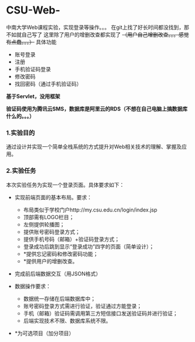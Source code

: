 # CSU-Web-
中南大学Web课程实验，实现登录等操作。。。
在git上找了好长时间都没找到，那不如就自己写了
这里除了用户的增删改查都实现了 ~~（用户自己增删改查。。。感觉有点蠢。。。）~~
具体功能
- 账号登录
- 注册
- 手机验证码登录
- 修改密码
- 找回密码（通过手机验证码）

**基于Servlet，没用框架**

**验证码使用为腾讯云SMS，数据库是阿里云的RDS（不想在自己电脑上搞数据库什么的。。。）**


### 1.实验目的
通过设计并实现一个简单全栈系统的方式提升对Web相关技术的理解、掌握及应用。
### 2.实验任务
本次实验任务为实现一个登录页面。具体要求如下：
- 实现前端页面的基本布局。要求：
  - 布局类似于学校门户http://my.csu.edu.cn/login/index.jsp
  - 顶部需有LOGO栏目；
  - 左侧提供轮播图；
  - 提供账号密码登录方式；
  - 提供手机号码（邮箱）+验证码登录方式；
  - 登录成功后跳到显示“登录成功”四字的页面（简单设计）；
  - *提供忘记密码和修改密码功能；
  - *提供用户的增删改查。
- 完成前后端数据交互（用JSON格式）
- 数据操作要求：
  - 数据统一存储在后端数据库中；
  - 账号密码登录方式需进行验证，验证通过方能登录；
  - 手机（邮箱）验证码需调用第三方短信接口发送验证码并进行验证；
  - 后端实现技术不限、数据库系统不限。

- *为可选项目（加分项目）

